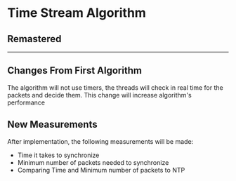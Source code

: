 # Time Stream Algorithm #
## Remastered ##
- - - -

## Changes From First Algorithm

The algorithm will not use timers, the threads will check in real time for the packets and decide them.
This change will increase algorithm's performance

## New Measurements

After implementation, the following measurements will be made:
* Time it takes to synchronize
* Minimum number of packets needed to synchronize
* Comparing Time and Minimum number of packets to NTP
